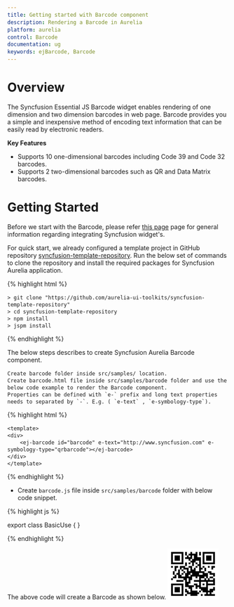 ```yaml
---
title: Getting started with Barcode component	
description: Rendering a Barcode in Aurelia
platform: aurelia
control: Barcode
documentation: ug
keywords: ejBarcode, Barcode
---
```


# Overview

The Syncfusion Essential JS Barcode widget enables rendering of one dimension and two dimension barcodes in web page. Barcode provides you a simple and inexpensive method of encoding text information that can be easily read by electronic readers.

**Key Features**

* Supports 10 one-dimensional barcodes including Code 39 and Code 32 barcodes.
* Supports 2 two-dimensional barcodes such as QR and Data Matrix barcodes.

# Getting Started

Before we start with the Barcode, please refer [this page](https://help.syncfusion.com/aurelia/overview#getting-started) page for general information regarding integrating Syncfusion widget's.

For quick start, we already configured a template project in GitHub repository [syncfusion-template-repository](https://github.com/aurelia-ui-toolkits/syncfusion-template-repository). Run the below set of commands to clone the repository and install the required packages for Syncfusion Aurelia application.

{% highlight html %}

    > git clone "https://github.com/aurelia-ui-toolkits/syncfusion-template-repository"
    > cd syncfusion-template-repository
    > npm install
    > jspm install

{% endhighlight %}

The below steps describes to create Syncfusion Aurelia Barcode component.

    Create barcode folder inside src/samples/ location.
    Create barcode.html file inside src/samples/barcode folder and use the below code example to render the Barcode component.
    Properties can be defined with `e-` prefix and long text properties needs to separated by `-`. E.g. ( `e-text` , `e-symbology-type`).
	
{% highlight html %}

    <template>
    <div>
        <ej-barcode id="barcode" e-text="http://www.syncfusion.com" e-symbology-type="qrbarcode"></ej-barcode>
    </div>
    </template>

{% endhighlight %}	

* Create `barcode.js` file inside `src/samples/barcode` folder with below code snippet.

{% highlight js %}

export class BasicUse {
}

{% endhighlight %}

The above code will create a Barcode as shown below.
![](getting-started-images/default.png)
